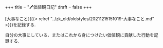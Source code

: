 +++
title = "🖊価値観日記"
draft = false
+++

[大事なこと]({{< relref "../zk_old/oldstyles/20211215151019-大事なこと.md" >}})を記録する.

自分の大事にしている、またはこれから身につけたい価値観に貢献した行動を記録する.
